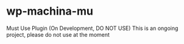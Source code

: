# wp-machina-mu
Must Use Plugin (On Development, DO NOT USE)
This is an ongoing project, please do not use at the moment
